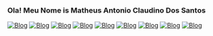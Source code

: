 ### Ola! Meu Nome is Matheus Antonio Claudino Dos Santos
[![Blog](https://img.shields.io/badge/Lua-2C2D72?style=for-the-badge&logo=lua&logoColor=white)]()
[![Blog](https://img.shields.io/badge/HTML-239120?style=for-the-badge&logo=html5&logoColor=white)]()
[![Blog](https://img.shields.io/badge/CSS-239120?&style=for-the-badge&logo=css3&logoColor=white)]()
[![Blog](https://img.shields.io/badge/JavaScript-F7DF1E?style=for-the-badge&logo=javascript&logoColor=black)]()
[![Blog](https://img.shields.io/badge/MySQL-00000F?style=for-the-badge&logo=mysql&logoColor=white)]()
[![Blog](https://img.shields.io/badge/Figma-F24E1E?style=for-the-badge&logo=figma&logoColor=white)]()
[![Blog](https://img.shields.io/badge/Visual_Studio_Code-0078D4?style=for-the-badge&logo=visual%20studio%20code&logoColor=white)]()
[![Blog](https://aleen42.github.io/badges/src/behance.svg)]()
[![Blog](https://aleen42.github.io/badges/src/photoshop.svg)]()
